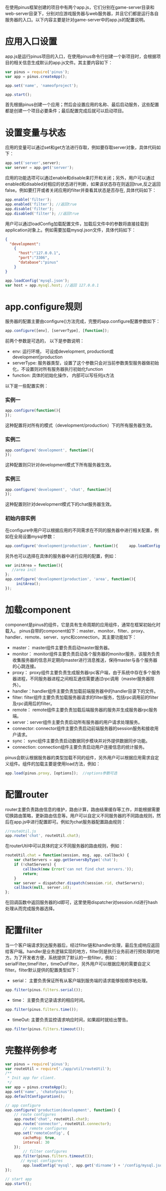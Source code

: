 在使用pinus框架创建的项目中有两个app.js，它们分别在game-server目录和web-server目录下，分别对应游戏服务器与web服务器，并且它们都是运行各自服务器的入口。以下内容主要是针对game-server中的app.js的配置说明。

# 应用入口设置

app.js是运行pinus项目的入口，在使用pinus命令行创建一个新项目时，会根据项目的相关信息生成默认的app.js文件。其主要内容如下：

```javascript
var pinus = require('pinus');
var app = pinus.createApp();

app.set('name', 'nameofproject');

app.start();
```

首先根据pinus创建一个应用；然后会设置应用的名称、最后启动服务，这些配置都是创建一个项目必要条件；最后配置完成后就可以启动项目。

# 设置变量与状态

应用的变量可以通过set和get方法进行存取，例如要存取server对象，具体代码如下：

```javascript
app.set('server',server);
var server = app.get('server');
```

应用的功能选项可以通过enable和disable来打开和关闭；另外，用户可以通过enabled和disabled对相应的状态进行判断，如果该状态存在则返回true,反之返回false。例如要打开或者关闭应用的filter并查看其状态是否存在, 具体代码如下：

```javascript
app.enable('filter');
app.enabled('filter'); //返回true
app.disable('filter');
app.disabled('filter'); //返回true
```

用户可以通过loadConfig加载配置文件，加载后文件中的参数将直接挂载到application对象上。例如需要加载mysql.json文件，具体代码如下：

```json
{
  "development":
    {
      "host":"127.0.0.1",
      "port":"3306",
      "database":"pinus" 
    }
}
```

```javascript
app.loadConfig('mysql.json');
var host = app.mysql.host; //返回 127.0.0.1
```


# app.configure规则

服务器的配置主要由configure()方法完成，完整的app.configure配置参数如下：

```javascript
app.configure([env], [serverType], [function]);
```

前两个参数是可选的， 以下是参数说明：

* env: 运行环境， 可设成development, production或development|production
* serverType: 服务器类型，设置了这个参数只会对当前参数类型服务器做初始化，不设置则对所有服务器执行初始化function 
* function: 具体的初始化操作， 内部可以写任何js方法

以下是一些配置实例：

### 实例一

```javascript
app.configure(function(){
});
```

这种配置将对所有的模式（development/production）下的所有服务器生效。


### 实例二

```javascript
app.configure('development', function(){
});
```

这种配置则只针对development模式下所有服务器生效。

### 实例三

```javascript
app.configure('development', 'chat', function(){
});
```

这种配置则针对development模式下的chat服务器生效。

### 初始内容实例

在configure中用户可以根据应用的不同需求在不同的服务器中进行相关配置，例如在全局设置mysql参数：

```javascript
app.configure('development|production', function(){     app.loadConfig('mysql', app.getBase() + '/config/mysql.json');});
```

另外也可以选择在具体的服务器中进行应用的配置，例如：

```javascript
var initArea = function(){
   //area init
};
app.configure('development|production', 'area', function(){
     initArea();
});
```

# 加载component

component是pinus的组件，它是具有生命周期的应用组件，通常在框架初始化时载入。
pinus自带的component如下：master、monitor、filter、proxy、handler、remote、server、sync和connection，其主要功能如下：

* master： master组件主要负责启动master服务器。
* monitor： monitor组件主要负责启动各个服务器的monitor服务，该服务负责收集服务器的信息并定期向master进行消息推送，保持master与各个服务器的心跳连接。
* proxy：  proxy组件主要负责生成服务器rpc客户端，由于系统中存在多个服务器进程，不同服务器进程之间相互通信需要通过rpc调用（master服务器除外）。
* handler：handler组件主要负责加载前端服务器中的handler目录下的文件。
* filter: filter组件主要负责加载服务器请求的filter服务，包括rpc调用前的filter及rpc调用后的filter。
* remote： remote组件主要负责加载后端服务器的服务并生成服务器rpc服务端。
* server：server组件主要负责启动所有服务器的用户请求处理服务。
* connector: connector组件主要负责启动前端服务器的session服务和接收用户请求。
* sync： sync组件主要负责启动数据同步模块并对外提供数据同步功能。
* connection: connection组件主要负责启动用户连接信息的统计服务。

pinus会默认根据服务器的类型加载不同的组件，另外用户可以根据应用需求自定义组件。组件的加载主要是使用load方法，例如：

```javascript
app.load(pinus.proxy, [options]);  //options参数可选
```


# 配置router

router主要负责路由信息的维护，路由计算，路由结果缓存等工作，并能根据需要切换路由策略，更新路由信息等。用户可以自定义不同服务器的不同路由规则，然后在app.js中进行配置即可。例如为chat服务器配置路由规则：

```javascript
//routeUtil.js
app.route('chat', routeUtil.chat);
```

在routerUtil中可以具体的定义不同服务器的路由规则，例如：

```javascript
routeUtil.chat = function(session, msg, app, callback) {
    var chatServers = app.getServersByType('chat'); 
    if (!chatServers) {
     	callback(new Error('can not find chat servers.'));
		return;
    }
    var server = dispatcher.dispatch(session.rid, chatServers);
    callback(null, server.id);
};
```

在回调函数中返回服务器的id即可，这里使用dispatcher对session.rid进行hash处理从而完成服务器选择。


# 配置filter

当一个客户端请求到达服务器后，经过filter链和handler处理，最后生成响应返回给客户端。handler是业务逻辑实现的地方，filter则是执行业务前进行预处理的地方。为了开发者方便，系统提供了默认的一些filter，例如：serialFilter,timeFilter，timeOutFilter，另外用户可以根据应用的需要自定义filter。filter默认提供的配置类型如下：

* serial： 主要负责保证所有从客户端到服务端的请求能够按顺序地处理。

```javascript
app.filter(pinus.filters.serial());
```

* time： 主要负责记录请求的相应时间。

```javascript
app.filter(pinus.filters.time());
```

* timeOut: 主要负责监控请求响应时间，如果超时就给出警告。

```javascript
app.filter(pinus.filters.timeout());
```


# 完整样例参考

```javascript
var pinus = require('pinus');
var routeUtil = require('./app/util/routeUtil');
/**
 * Init app for client.
 */
var app = pinus.createApp();
app.set('name', 'chatofpinus');
app.defaultConfiguration();

// app configure
app.configure('production|development', function() {
	// route configures
	app.route('chat', routeUtil.chat);
	app.route('connector', routeUtil.connector);
        // remote configures
	app.set('remoteConfig', {
		cacheMsg: true, 
		interval: 30
	});
        // filter configures
	app.filter(pinus.filters.timeout());	
       // mysql configures
        app.loadConfig('mysql', app.get('dirname') + '/config/mysql.json');
});

// start app
app.start();
```